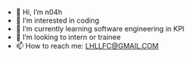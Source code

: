 - 👋 Hi, I’m n04h
- 👀 I’m interested in coding
- 🌱 I’m currently learning software engineering in KPI
- 💞️ I’m looking to intern or trainee
- 📫 How to reach me: LHLLFC@GMAIL.COM

<!---
su2700/su2700 is a ✨ special ✨ repository because its `README.md` (this file) appears on your GitHub profile.
You can click the Preview link to take a look at your changes.
--->
